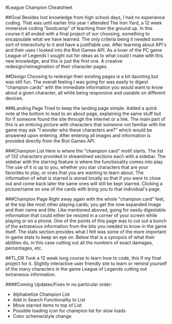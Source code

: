 #League Champion Cheatsheet

##Goal
Besides lost knowledge from high school days, I had no experience coding. That was until earlier this year I attended The Iron Yard, a 12 week immersive coding "bootcamp" of teaching from the ground up. In this course it all ended with a final project of our choosing, something to encapsulate what we have learned. The only criteria being it needed some sort of interactivity to it and have a justifiable use. After learning about API's and their uses I looked into the Riot Games API. As a lover of the PC game League of Legends I sought out for ideas as to what could I make with this new knowledge, and this is just the first one. A creative redesign/reimagination of their character pages.

##Design
Choosing to redesign their existing pages is a bit daunting but was still fun. The overall feeling I was going for was easily to digest "champion cards" with the immediate information you would want to know about a given character, all while being responsive and useable on different devices.


###Landing Page
 Tried to keep the landing page simple. Added a quick note at the bottom to lead to an about page, explaining the same stuff but for if someone found the site through the internet or a link. The main part of this is an enticing picture with characters that someone not familiar with the game may ask "I wonder who these characters are?" which would be answered upon entering. After entering all images and information is provided directly from the Riot Games API.


###Champion List
Here is where the "champion card" motif starts. The list of 132 characters provided in streamlined sections each with a sidebar. The sidebar with the starring feature is where the functionality comes into play. The use of it is up to you, whether you star characters that are your favorites to play, or ones that you are wanting to learn about. The information of what is starred is stored locally so that if you were to close out and come back later the same ones will still be kept starred. Clicking a picture/name on one of the cards with bring you to that individual's page.

###Champion Page
Right away again with the whole "champion card" feel, at the top like most other playing cards; you get the now expanded image and their name and title. Like mentioned aboved, going for easily digestable information that could either be resized in a corner of your screen while playing or on a phone. One of the points of this page was to cut out a bunch of the extraneous information from the bits you needed to know in the game itself. The stats section provides what I felt was some of the more important in-game stats to keep an eye on. Below that is a synopsis of what their abilities do, in this case cutting out all the numbers of exact damages, percentages, etc.

##TL;DR
Took a 12 week long course to learn how to code, this if my final project for it. Slightly interactive user friendly site to learn or remind yourself of the many characters in the game League of Legends cutting out extraneous information.


####Coming Updates/Fixes
In no particular order:

  * Alphabetize Champion List  
  * Add in Search Functionality to List  
  * Move starred items to top of List  
  * Possible loading icon for champion list for slow loads  
  * Color scheme/style change    


